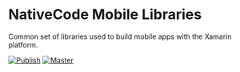 # NativeCode Mobile Libraries
Common set of libraries used to build mobile apps with the Xamarin platform.

[![Publish](https://img.shields.io/teamcity/http/nativecode.no-ip.org:90/s/nativecode_mobile_publish.svg?style=flat-square&label=publish)](http://nativecode.no-ip.org:90/viewType.html?buildTypeId=nativecode_mobile_publish&guest=1)
[![Master](https://img.shields.io/teamcity/http/nativecode.no-ip.org:90/s/nativecode_mobile_master.svg?style=flat-square&label=master)](http://nativecode.no-ip.org:90/viewType.html?buildTypeId=nativecode_mobile_masterr&guest=1)
